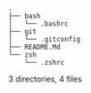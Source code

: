 ```
.
├── bash
│   └── .bashrc
├── git
│   └── .gitconfig
├── README.Md
└── zsh
    └── .zshrc
```
3 directories, 4 files
